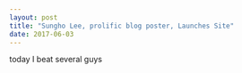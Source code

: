 ```yaml
---
layout: post
title: "Sungho Lee, prolific blog poster, Launches Site"
date: 2017-06-03
---
```


<p> today I beat several guys </p>
